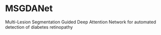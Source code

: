 # MSGDANet
Multi-Lesion Segmentation Guided Deep Attention Network for automated detection of diabetes retinopathy
